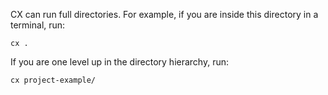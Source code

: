 CX can run full directories. For example, if you are inside this directory in a terminal, run:

```
cx .
```

If you are one level up in the directory hierarchy, run:

```
cx project-example/
```
